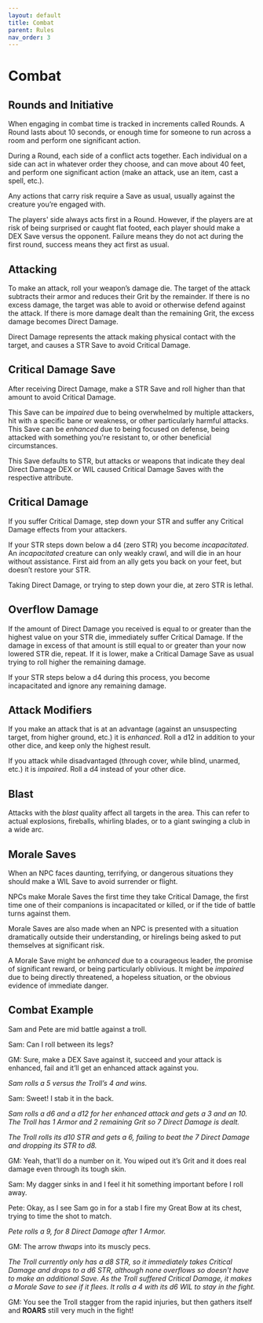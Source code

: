 ```yaml
---
layout: default
title: Combat
parent: Rules
nav_order: 3
---
```


# Combat

## Rounds and Initiative

When engaging in combat time is tracked in increments called Rounds. A Round lasts about 10 seconds, or enough time for someone to run across a room and perform one significant action.

During a Round, each side of a conflict acts together. Each individual on a side can act in whatever order they choose, and can move about 40 feet, and perform one significant action (make an attack, use an item, cast a spell, etc.). 

Any actions that carry risk require a Save as usual, usually against the creature you’re engaged with.

The players' side always acts first in a Round. However, if the players are at risk of being surprised or caught flat footed, each player should make a DEX Save versus the opponent. Failure means they do not act during the first round, success means they act first as usual.

## Attacking

To make an attack, roll your weapon’s damage die. The target of the attack subtracts their armor and reduces their Grit by the remainder. If there is no excess damage, the target was able to avoid or otherwise defend against the attack. If there is more damage dealt than the remaining Grit, the excess damage becomes Direct Damage.

Direct Damage represents the attack making physical contact with the target, and causes a STR Save to avoid Critical Damage.

## Critical Damage Save

After receiving Direct Damage, make a STR Save and roll higher than that amount to avoid Critical Damage.

This Save can be *impaired* due to being overwhelmed by multiple attackers, hit with a specific bane or weakness, or other particularly harmful attacks. This Save can be *enhanced* due to being focused on defense, being attacked with something you're resistant to, or other beneficial circumstances.

This Save defaults to STR, but attacks or weapons that indicate they deal Direct Damage DEX or WIL caused Critical Damage Saves with the respective attribute. 

## Critical Damage

If you suffer Critical Damage, step down your STR and suffer any Critical Damage effects from your attackers.

If your STR steps down below a d4 (zero STR) you become *incapacitated*. An *incapacitated* creature can only weakly crawl, and will die in an hour without assistance. First aid from an ally gets you back on your feet, but doesn’t restore your STR.

Taking Direct Damage, or trying to step down your die, at zero STR is lethal.

## Overflow Damage

If the amount of Direct Damage you received is equal to or greater than the highest value on your STR die, immediately suffer Critical Damage. If the damage in excess of that amount is still equal to or greater than your now lowered STR die, repeat. If it is lower, make a Critical Damage Save as usual trying to roll higher the remaining damage. 

If your STR steps below a d4 during this process, you become incapacitated and ignore any remaining damage.

## Attack Modifiers

If you make an attack that is at an advantage (against an unsuspecting target, from higher ground, etc.) it is *enhanced*. Roll a d12 in addition to your other dice, and keep only the highest result.

If you attack while disadvantaged (through cover, while blind, unarmed, etc.) it is *impaired*. Roll a d4 instead of your other dice.

## Blast

Attacks with the *blast* quality affect all targets in the area. This can refer to actual explosions, fireballs, whirling blades, or to a giant swinging a club in a wide arc.

## Morale Saves

When an NPC faces daunting, terrifying, or dangerous situations they should make a WIL Save to avoid surrender or flight.

NPCs make Morale Saves the first time they take Critical Damage, the first time one of their companions is incapacitated or killed, or if the tide of battle turns against them.

Morale Saves are also made when an NPC is presented with a situation dramatically outside their understanding, or hirelings being asked to put themselves at significant risk.

A Morale Save might be *enhanced* due to a courageous leader, the promise of significant reward, or being particularly oblivious. It might be *impaired* due to being directly threatened, a hopeless situation, or the obvious evidence of immediate danger.

## Combat Example

Sam and Pete are mid battle against a troll.

Sam: Can I roll between its legs?

GM: Sure, make a DEX Save against it, succeed and your attack is enhanced, fail and it’ll get an enhanced attack against you.

*Sam rolls a 5 versus the Troll’s 4 and wins.*

Sam: Sweet! I stab it in the back.

*Sam rolls a d6 and a d12 for her enhanced attack and gets a 3 and an 10. The Troll has 1 Armor and 2 remaining Grit so 7 Direct Damage is dealt.*

*The Troll rolls its d10 STR and gets a 6, failing to beat the 7 Direct Damage and dropping its STR to d8.*

GM: Yeah, that’ll do a number on it. You wiped out it’s Grit and it does real damage even through its tough skin.

Sam: My dagger sinks in and I feel it hit something important before I roll away.

Pete: Okay, as I see Sam go in for a stab I fire my Great Bow at its chest, trying to time the shot to match.

*Pete rolls a 9, for 8 Direct Damage after 1 Armor.*

GM: The arrow *thwaps* into its muscly pecs.

*The Troll currently only has a d8 STR, so it immediately takes Critical Damage and drops to a d6 STR, although none overflows so doesn't have to make an additional Save. As the Troll suffered Critical Damage, it makes a Morale Save to see if it flees. It rolls a 4 with its d6 WIL to stay in the fight.*

GM: You see the Troll stagger from the rapid injuries, but then gathers itself and **ROARS** still very much in the fight!